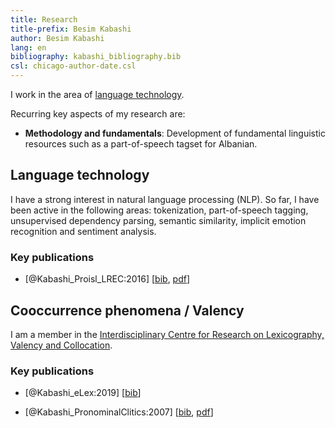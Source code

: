 ```yaml
---
title: Research
title-prefix: Besim Kabashi
author: Besim Kabashi
lang: en
bibliography: kabashi_bibliography.bib
csl: chicago-author-date.csl
---
```


I work in the area of [language technology](#language-technology).

Recurring key aspects of my research are:

- **Methodology and fundamentals**: Development of fundamental
linguistic resources such as a part-of-speech tagset for Albanian.


## Language technology ##

I have a strong interest in natural language processing (NLP). So far,
I have been active in the following areas: tokenization,
part-of-speech tagging, unsupervised dependency parsing, semantic
similarity, implicit emotion recognition and sentiment analysis. 


### Key publications ###


- [@Kabashi_Proisl_LREC:2016] [[bib](bib/Kabashi_Proisl_LREC:2016.bib), [pdf](pdf/kabashi_proisl_2016_lrec.pdf)]


## Cooccurrence phenomena / Valency ##

I am a member in the [Interdisciplinary Centre for Research on
Lexicography, Valency and
Collocation](http://www.lexi.uni-erlangen.de).


### Key publications ###

- [@Kabashi_eLex:2019] [[bib](bib/Kabashi_eLex:2019.bib)]

- [@Kabashi_PronominalClitics:2007] [[bib](bib/Kabashi_PronominalClitics:2007.bib), [pdf](pdf/Kabashi_PronominalClitics_2007.pdf)]

